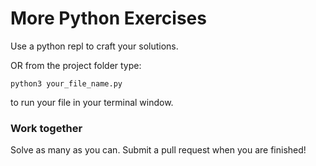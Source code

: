 # More Python Exercises

Use a python repl to craft your solutions.

OR from the project folder type:

    python3 your_file_name.py

to run your file in your terminal window.

### Work together

Solve as many as you can.
Submit a pull request when you are finished!
